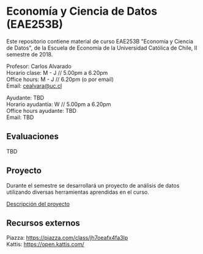 # Economía y Ciencia de Datos (EAE253B)

Este repositorio contiene material de curso EAE253B "Economía y Ciencia de Datos", de la Escuela de Economía de la Universidad Católica de Chile, II semestre de 2018.

Profesor: Carlos Alvarado  
Horario clase: M - J // 5.00pm a 6.20pm  
Office hours: M - J // 6.20pm (o por email)  
Email: cealvara@uc.cl  

Ayudante: TBD  
Horario ayudantía: W // 5.00pm a 6.20pm  
Office hours ayudante: TBD  
Email: TBD  

## Evaluaciones

TBD

## Proyecto

Durante el semestre se desarrollará un proyecto de análisis de datos utilizando diversas herramientas aprendidas en el curso.

[Descripción del proyecto](Documentos/PROYECTO.md)

## Recursos externos

Piazza: https://piazza.com/class/jh7oeafx4fa3lp  
Kattis: https://open.kattis.com/  
